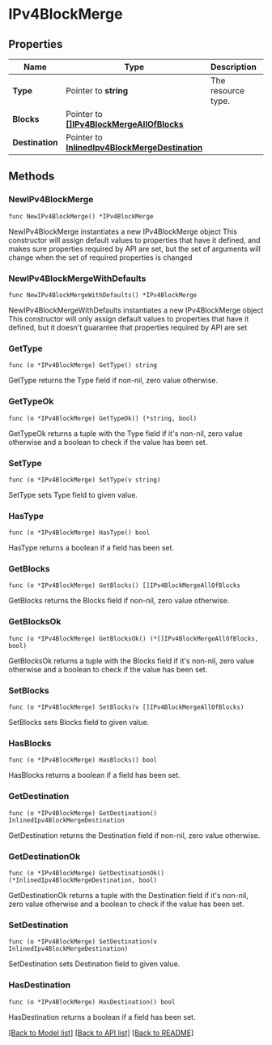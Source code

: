 # IPv4BlockMerge

## Properties

Name | Type | Description | Notes
------------ | ------------- | ------------- | -------------
**Type** | Pointer to **string** | The resource type. | [optional] 
**Blocks** | Pointer to [**[]IPv4BlockMergeAllOfBlocks**](IPv4BlockMergeAllOfBlocks.md) |  | [optional] 
**Destination** | Pointer to [**InlinedIpv4BlockMergeDestination**](InlinedIpv4BlockMergeDestination.md) |  | [optional] 

## Methods

### NewIPv4BlockMerge

`func NewIPv4BlockMerge() *IPv4BlockMerge`

NewIPv4BlockMerge instantiates a new IPv4BlockMerge object
This constructor will assign default values to properties that have it defined,
and makes sure properties required by API are set, but the set of arguments
will change when the set of required properties is changed

### NewIPv4BlockMergeWithDefaults

`func NewIPv4BlockMergeWithDefaults() *IPv4BlockMerge`

NewIPv4BlockMergeWithDefaults instantiates a new IPv4BlockMerge object
This constructor will only assign default values to properties that have it defined,
but it doesn't guarantee that properties required by API are set

### GetType

`func (o *IPv4BlockMerge) GetType() string`

GetType returns the Type field if non-nil, zero value otherwise.

### GetTypeOk

`func (o *IPv4BlockMerge) GetTypeOk() (*string, bool)`

GetTypeOk returns a tuple with the Type field if it's non-nil, zero value otherwise
and a boolean to check if the value has been set.

### SetType

`func (o *IPv4BlockMerge) SetType(v string)`

SetType sets Type field to given value.

### HasType

`func (o *IPv4BlockMerge) HasType() bool`

HasType returns a boolean if a field has been set.

### GetBlocks

`func (o *IPv4BlockMerge) GetBlocks() []IPv4BlockMergeAllOfBlocks`

GetBlocks returns the Blocks field if non-nil, zero value otherwise.

### GetBlocksOk

`func (o *IPv4BlockMerge) GetBlocksOk() (*[]IPv4BlockMergeAllOfBlocks, bool)`

GetBlocksOk returns a tuple with the Blocks field if it's non-nil, zero value otherwise
and a boolean to check if the value has been set.

### SetBlocks

`func (o *IPv4BlockMerge) SetBlocks(v []IPv4BlockMergeAllOfBlocks)`

SetBlocks sets Blocks field to given value.

### HasBlocks

`func (o *IPv4BlockMerge) HasBlocks() bool`

HasBlocks returns a boolean if a field has been set.

### GetDestination

`func (o *IPv4BlockMerge) GetDestination() InlinedIpv4BlockMergeDestination`

GetDestination returns the Destination field if non-nil, zero value otherwise.

### GetDestinationOk

`func (o *IPv4BlockMerge) GetDestinationOk() (*InlinedIpv4BlockMergeDestination, bool)`

GetDestinationOk returns a tuple with the Destination field if it's non-nil, zero value otherwise
and a boolean to check if the value has been set.

### SetDestination

`func (o *IPv4BlockMerge) SetDestination(v InlinedIpv4BlockMergeDestination)`

SetDestination sets Destination field to given value.

### HasDestination

`func (o *IPv4BlockMerge) HasDestination() bool`

HasDestination returns a boolean if a field has been set.


[[Back to Model list]](../README.md#documentation-for-models) [[Back to API list]](../README.md#documentation-for-api-endpoints) [[Back to README]](../README.md)


